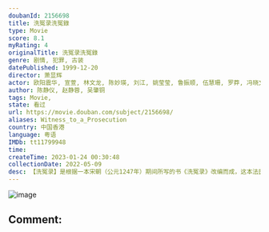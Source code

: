 ```yaml
---
doubanId: 2156698
title: 洗冤录洗冤錄
type: Movie
score: 8.1
myRating: 4
originalTitle: 洗冤录洗冤錄
genre: 剧情, 犯罪, 古装
datePublished: 1999-12-20
director: 萧显辉
actor: 欧阳震华, 宣萱, 林文龙, 陈妙瑛, 刘江, 姚莹莹, 鲁振顺, 伍慧珊, 罗莽, 冯晓文, 谢天华, 傅楚卉, 许绍雄, 朱咪咪, 马蹄露, 李海生, 蒲茗蓝, 刘家辉, 朱铁和, 刘印生, 陈琪, 邓浩光, 马俊荣, 王伟, 古明华, 邝文珣, 李彩宁, 贺文杰, 叶炜, 赵永洪
author: 陈静仪, 赵静蓉, 吴肇铜
tags: Movie, 
state: 看过
url: https://movie.douban.com/subject/2156698/
aliases: Witness_to_a_Prosecution
country: 中国香港
language: 粤语
IMDb: tt11799948
time: 
createTime: 2023-01-24 00:30:48
collectionDate: 2022-05-09
desc: 【洗冤录】是根据一本宋朝（公元1247年）期间所写的书《洗冤录》改编而成，这本法医史上的惊世巨著记载着中国法医学的先驱──宋慈的一生，及怎样抽丝剥茧地破解当时哄动朝野的奇案。宋慈（欧阳震华饰演）诞生...
---
```


![image](p2510042330.jpg)

Comment: 
---


